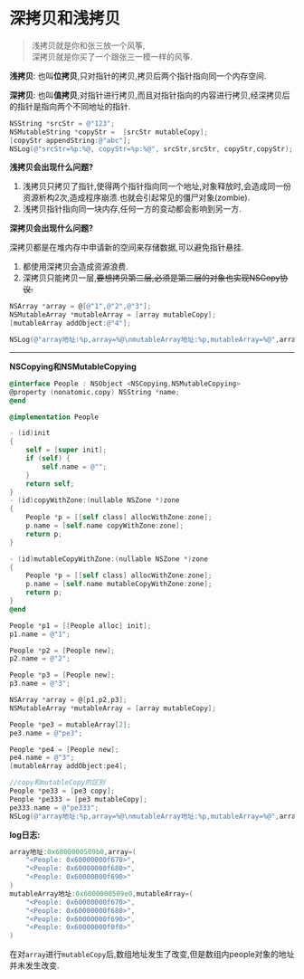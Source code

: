 # 深拷贝和浅拷贝

> 浅拷贝就是你和张三放一个风筝,  
深拷贝就是你买了一个跟张三一模一样的风筝.

**浅拷贝**: 也叫**位拷贝**,只对指针的拷贝,拷贝后两个指针指向同一个内存空间.

**深拷贝**: 也叫**值拷贝**,对指针进行拷贝,而且对指针指向的内容进行拷贝,经深拷贝后的指针是指向两个不同地址的指针.

```objectivec
NSString *srcStr = @"123";
NSMutableString *copyStr =  [srcStr mutableCopy];
[copyStr appendString:@"abc"];
NSLog(@"srcStr=%p:%@, copyStr=%p:%@", srcStr,srcStr, copyStr,copyStr);
```

**浅拷贝会出现什么问题?**

1. 浅拷贝只拷贝了指针,使得两个指针指向同一个地址,对象释放时,会造成同一份资源析构2次,造成程序崩溃.也就会引起常见的僵尸对象(zombie).
2. 浅拷贝指针指向同一块内存,任何一方的变动都会影响到另一方.

**深拷贝会出现什么问题?**

深拷贝都是在堆内存中申请新的空间来存储数据,可以避免指针悬挂.

 1. 都使用深拷贝会造成资源浪费.
 2. 深拷贝只能拷贝一层,~~要想拷贝第二层,必须是第二层的对象也实现NSCopy协议.~~

```objectivec
NSArray *array = @[@"1",@"2",@"3"];
NSMutableArray *mutableArray = [array mutableCopy];
[mutableArray addObject:@"4"];

NSLog(@"array地址:%p,array=%@\nmutableArray地址:%p,mutableArray=%@",array,array,mutableArray,mutableArray);
```

----------

**NSCopying和NSMutableCopying**

```objectivec
@interface People : NSObject <NSCopying,NSMutableCopying>
@property (nonatomic,copy) NSString *name;
@end

@implementation People

- (id)init
{
    self = [super init];
    if (self) {
        self.name = @"";
    }
    return self;
}
- (id)copyWithZone:(nullable NSZone *)zone
{
    People *p = [[self class] allocWithZone:zone];
    p.name = [self.name copyWithZone:zone];
    return p;
}

- (id)mutableCopyWithZone:(nullable NSZone *)zone
{
    People *p = [[self class] allocWithZone:zone];
    p.name = [self.name mutableCopyWithZone:zone];
    return p;
}
@end
```

```objectivec
People *p1 = [[People alloc] init];
p1.name = @"1";

People *p2 = [People new];
p2.name = @"2";

People *p3 = [People new];
p3.name = @"3";

NSArray *array = @[p1,p2,p3];
NSMutableArray *mutableArray = [array mutableCopy];

People *pe3 = mutableArray[2];
pe3.name = @"pe3";

People *pe4 = [People new];
pe4.name = @"3";
[mutableArray addObject:pe4];

//copy和mutableCopy的区别
People *pe33 = [pe3 copy];
People *pe333 = [pe3 mutableCopy];
pe333.name = @"pe333";
NSLog(@"array地址:%p,array=%@\nmutableArray地址:%p,mutableArray=%@",array,array,mutableArray,mutableArray);
```

**log日志:**

```objectivec
array地址:0x6000000509b0,array=(
    "<People: 0x60000000f670>",
    "<People: 0x60000000f680>",
    "<People: 0x60000000f690>"
)
mutableArray地址:0x6000000509e0,mutableArray=(
    "<People: 0x60000000f670>",
    "<People: 0x60000000f680>",
    "<People: 0x60000000f690>",
    "<People: 0x60000000f0f0>"
)
```

在对```array```进行```mutableCopy```后,数组地址发生了改变,但是数组内people对象的地址并未发生改变.
